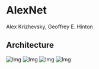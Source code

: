 # AlexNet 

Alex Krizhevsky, Geoffrey E. Hinton

## Architecture

![Img](Desktop/Blog/til/BackboneNetwork/architecture.png "AlexNet Architecture")
![Img](~/Projects/TIL/Photo/test_result.png )
![Img](~/Projects/TIL/Photo/est_result2.png )
![Img](~/Projects/TIL/Photo/dropout.png )

